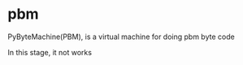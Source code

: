 # pbm
PyByteMachine(PBM), is a virtual machine for doing pbm byte code

In this stage, it not works
